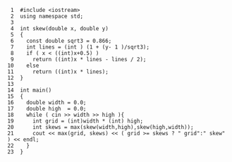      1	#include <iostream>
     2	using namespace std;
     3	
     4	int skew(double x, double y)
     5	{
     6	  const double sqrt3 = 0.866;
     7	  int lines = (int ) (1 + (y- 1 )/sqrt3);
     8	  if ( x < ((int)x+0.5) )
     9		return ((int)x * lines - lines / 2);
    10	  else
    11	    return ((int)x * lines);
    12	}
    13	
    14	int main()
    15	{
    16	  double width = 0.0;
    17	  double high  = 0.0;
    18	  while ( cin >> width >> high ){
    19		int grid = (int)width * (int) high;
    20		int skews = max(skew(width,high),skew(high,width));
    21		cout << max(grid, skews) << ( grid >= skews ? " grid":" skew" ) << endl;
    22	  }
    23	}
